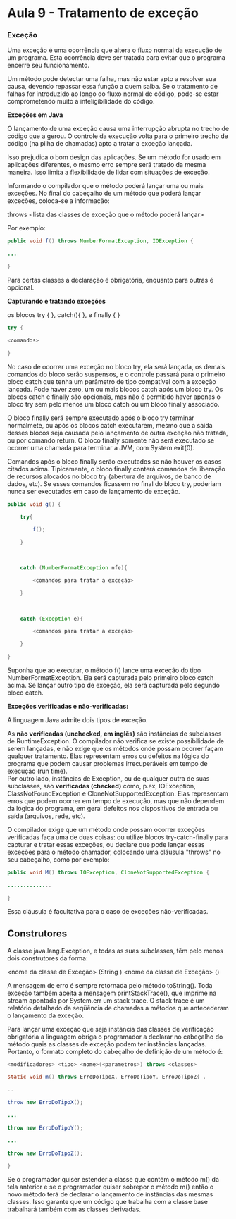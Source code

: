 # Aula 9 -  Tratamento de exceção 
 

### Exceção 

Uma exceção é uma ocorrência que altera o fluxo normal da execução de um programa. Esta ocorrência deve ser tratada para evitar que o programa encerre seu funcionamento.  

Um método pode detectar uma falha, mas não estar apto a resolver sua causa, devendo repassar essa função a quem saiba. Se o tratamento de falhas for introduzido ao longo do fluxo normal de código, pode-se estar comprometendo muito a inteligibilidade do código. 

**Exceções em Java**

O lançamento de uma exceção causa uma interrupção abrupta no trecho de código que a gerou. O controle da execução volta para o primeiro trecho de código (na pilha de chamadas) apto a tratar a exceção lançada.  

Isso prejudica o bom design das aplicações. Se um método for usado em aplicações diferentes, o mesmo erro sempre será tratado da mesma maneira. Isso limita a flexibilidade de lidar com situações de exceção. 

Informando o compilador que o método poderá lançar uma ou mais exceções. No final do cabeçalho de um método que poderá lançar exceções, coloca-se a informação: 

throws <lista das classes de exceção que o método poderá lançar> 

Por exemplo: 
~~~java
public void f() throws NumberFormatException, IOException { 

... 

} 
~~~

Para certas classes a declaração é obrigatória, enquanto para outras é opcional.  
 

**Capturando e tratando exceções** 

os blocos try { }, catch(){ }, e finally { } 
~~~java
try {  

<comandos>  

} 
~~~
 
No caso de ocorrer uma exceção no bloco try, ela será lançada, os demais comandos do bloco serão suspensos, e o controle passará para o primeiro bloco catch que tenha um parâmetro de tipo compatível com a exceção lançada. Pode haver zero, um ou mais blocos catch após um bloco try. Os blocos catch e finally são opcionais, mas não é permitido haver apenas o bloco try sem pelo menos um bloco catch ou um bloco finally associado.  

O bloco finally será sempre executado após o bloco try terminar normalmete, ou após os blocos catch executarem, mesmo que a saída desses blocos seja causada pelo lançamento de outra exceção não tratada, ou por comando return. O bloco finally somente não será executado se ocorrer uma chamada para terminar a JVM, com System.exit(0).  

Comandos após o bloco finally serão executados se não houver os casos citados acima. Tipicamente, o bloco finally conterá comandos de liberação de recursos alocados no bloco try (abertura de arquivos, de banco de dados, etc). Se esses comandos ficassem no final do bloco try, poderiam nunca ser executados em caso de lançamento de exceção. 
 
~~~java
public void g() {  

    try{  

        f();  

    }  

     

    catch (NumberFormatException nfe){  

        <comandos para tratar a exceção>  

    }  

     

    catch (Exception e){  

        <comandos para tratar a exceção>  

    }  

} 
~~~
 
Suponha que ao executar, o método f() lance uma exceção do tipo NumberFormatException. Ela será capturada pelo primeiro bloco catch acima. Se lançar outro tipo de exceção, ela será capturada pelo segundo bloco catch. 
 

**Exceções verificadas e não-verificadas:**

A linguagem Java admite dois tipos de exceção.  

As **não verificadas (unchecked, em inglês)** são instâncias de subclasses de RuntimeException. O compilador não verifica se existe possibilidade de serem lançadas, e não exige que os métodos onde possam ocorrer façam qualquer tratamento. Elas representam erros ou defeitos na lógica do programa que podem causar problemas irrecuperáveis em tempo de execução (run time).  
Por outro lado, instâncias de Exception, ou de qualquer outra de suas subclasses, são **verificadas (checked)** como, p.ex, IOException, ClassNotFoundException e CloneNotSupportedException. Elas representam erros que podem ocorrer em tempo de execução, mas que não dependem da lógica do programa, em geral defeitos nos dispositivos de entrada ou saída (arquivos, rede, etc).  

O compilador exige que um método onde possam ocorrer exceções verificadas faça uma de duas coisas: ou utilize blocos try-catch-finally para capturar e tratar essas exceções, ou declare que pode lançar essas exceções para o método chamador, colocando uma cláusula "throws" no seu cabeçalho, como por exemplo:  
~~~java
public void M() throws IOException, CloneNotSupportedException {  

..............  

}  
~~~
 
Essa cláusula é facultativa para o caso de exceções não-verificadas. 
 

## Construtores 

A classe java.lang.Exception, e todas as suas subclasses, têm pelo menos dois construtores da forma:  
 
<nome da classe de Exceção> (String <mensagem de erro>) 
<nome da classe de Exceção> ()  

A mensagem de erro é sempre retornada pelo método toString(). Toda exceção também aceita a mensagem printStackTrace(), que imprime na stream apontada por System.err um stack trace. O stack trace é um relatório detalhado da seqüência de chamadas a métodos que antecederam o lançamento da exceção. 

Para lançar uma exceção que seja instância das classes de verificação obrigatória a linguagem obriga o programador a declarar no cabeçalho do método quais as classes de exceção podem ter instâncias lançadas. Portanto, o formato completo do cabeçalho de definição de um método é:  
~~~java
<modificadores> <tipo> <nome>(<parametros>) throws <classes>  

static void m() throws ErroDoTipoX, ErroDoTipoY, ErroDoTipoZ{ . 

..  

throw new ErroDoTipoX(); 

...  

throw new ErroDoTipoY(); 

...  

throw new ErroDoTipoZ();  

} 
~~~

Se o programador quiser estender a classe que contém o método m() da tela anterior e se o programador quiser sobrepor o método m() então o novo método terá de declarar o lançamento de instâncias das mesmas classes. Isso garante que um código que trabalha com a classe base trabalhará também com as classes derivadas.  